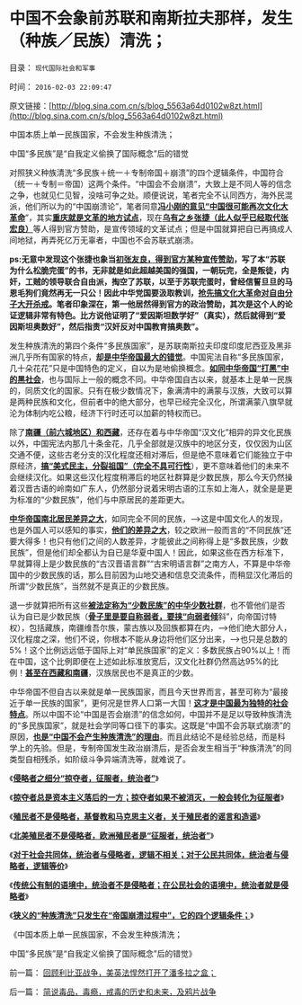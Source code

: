 # 中国不会象前苏联和南斯拉夫那样，发生（种族／民族）清洗；

目录： `现代国际社会和军事` 

时间： `2016-02-03 22:09:47` 

原文链接：[http://blog.sina.com.cn/s/blog_5563a64d0102w8zt.html](http://blog.sina.com.cn/s/blog_5563a64d0102w8zt.html)

中国本质上单一民族国家，不会发生种族清洗；

中国“多民族”是“自我定义偷换了国际概念”后的错觉

对照狭义种族清洗“多民族＋统一＋专制帝国＋崩溃”的四个逻辑条件，中国符合（统一＋专制＝帝国）这两个条件。“中国会不会崩溃”，大致上是不同人等的信念之争，也就见仁见智，没啥可争之处。顺便说说，笔者完全不认同西方，海外民混派，他们所以为的“中国崩溃论”，笔者同意[**冯小刚的意见“中国很可能再次文化大革命**](http://blog.sina.com.cn/s/blog_63af05000102w5dj.html)”，其实[**重庆就是文革的地方试点**](../../../2012/3/19/重庆黑社会还没有达到犯罪程度.md)，现在[**乌有之乡张捷（此人似乎已经取代张宏良）**](../../../2009/6/29/胡适不幸言中？复旧将中国引向何方？.md)等人得到官方赞助，是宣传领域的文革试点；但是中国就算把自已再搞成人间地狱，再弄死亿万无辜者，中国也不会苏联式崩溃。

**ps:无意中发现这个张捷也象当[**初张友良，得到官方某种宣传赞助**](http://blog.sina.com.cn/s/blog_cc521dde0102vebl.html)，写了本“苏联为什么松脆完蛋”的书，无非就是如此超越美国的强国，一朝玩完，全是叛徒，内奸，工贼的领导联合自由派，掏空了苏联，以至于苏联完蛋时，曾经信誓旦旦的马恩毛狗们竟然再无一只公！因此中华党国要汲取教训，[**抢先搞文化大革命对自由分子大开杀戒**](../../../2009/8/21/古今肃反的道德观之成分决定立场论.md)。笔者印象深在，第一他居然得到官方的政治赞助，其次是这个人的论证逻辑非常有特色。比方说他证明了“爱因斯坦数学好”（真实），然后就得到“爱因斯坦奥数好”，然后指责“汉奸反对中国教育搞奥数”。**

发生种族清洗的第四个条件“多民族国家”，是苏联南斯拉夫印度印度尼西亚及黑非洲几乎所有国家的特点，[**却是中华帝国最大的错觉**](../../../2015/1/18/中国民族特点，不会苏联式解体，但不排斥法国式大革命.md)。中国宪法自称“多民族国家，几十朵花花”只是中国特色的定义，自以为是地偷换概念。[**如同中华帝国“打黑”中的黑社会**](../../../2009/10/11/可以定制的打黑.md)，也与国际上一般的概念不同。中华帝国自古以来，就基本上是单一民族的，同质文化的国家。只有在极少数情况下，象满清中的满蒙与汉族，大致可以算是两种民族和文化，但前者中的绝大部分，也早已经完全汉化，所谓满蒙八旗早就沦为体制内吃公粮，经济下行时还可以加薪的特权而已。

除了[**南疆（前六城地区）和西藏**](../../../2009/7/14/“职业右派竟然用真相攻击热比娅的谎言！”.md)，还存在着与中华帝国“汉文化”相异的异文化民族以外，中国宪法内那几十条金花，几乎全部就是汉族中的地区分支，仅仅因为山区交通不便，这些古老分支的汉化程度还相对滞后，但是绝不意味着它们能独立于中原经济，[**搞“美式民主，分裂祖国”（完全不具可行性**](../../../2009/9/8/促进民族团结.md)），更不意味着他们的未来不会继续汉化。如果这些汉化程度稍滞后的地区社群算是少数民族，那么今天仍然操着汉晋古语的岭南如广东人，仍然部分说着宋明古语的江东如上海人，就全是是更为标准的“少数民族”，他们与中原居民的差距更大。

[**中华帝国南北居民差异之大**](../../../2012/9/29/从韩德强教授的暴行，理解毛左的“爱国主义”.md)，如同完全不同的民族，——>这是中国文化人的发现，也是外国人可以感知的事实，[**他们的差异之大**](../../../2012/9/22/土著民族主义，地域主义，义和团.md)，较之欧洲一般而言的“不同民族”还要大得多！也只有他们之间的人数差异，才能彼此之间称得上是“多数民族，少数民族”，但是他们却全都认为自已是华夏中国人！因此，如果这些在西方标准下，早就算得上是少数民族的“古汉晋语言群”“古宋明语言群”之南方人，不算是中华帝国中的少数民族的话，那么目前因为山地交通和信息交流条件，而稍显汉化滞后的所谓“少数民族”，当然就不是真正的少数民族。

退一步就算把所有这些[**被法定称为“少数民族”的中华少数社群**](../../../2008/10/29/民主社会不需要有倾向性的“民族政策”.md)，也不管他们是否认为自已是少数民族（[**骨子里是要自称弱者，要挟“向弱者倾**](../../../2013/6/20/民粹信仰“低人权＝中央集权”，“能哭的暴民有奶吃”.md)斜”，向帝国讨特权），包括藏族，南疆维吾尔族，蒙古族以及回族都算在内，——>他们绝大部分人，汉化程度之深，他们不说，你根本不能从身边将他们区分出来，——>也只是总数的5%！这个比例远远低于国际上对“单民族国家”的定义：多数民族占90%以上！而在中国，这个比例即便在上述如此标准放宽后，汉文化社群仍然高达95%的比例！[**甚至在西藏和南疆**](http://darthvad.blog.sohu.com/252066915.html)，汉族居民也不是真正的少数。

中华帝国不但自古以来就是单一民族国家，而且今天世界而言，甚至可称为“最接近于单一民族的国家”，更何况是世界人口第一大国！[**这才是中国最为独特的社会特点**](../../../2015/9/11/过分着重于“世界各国，各民族”的历史和国际教育.md)。所以中国不论“中国是否会崩溃”的信念如何，中国并不是足以导致种族清洗的“多民族国家”，就是社会学同等口径下的事实。这既是“中国不会苏联式崩溃”的原因，[**也是“中国不会产生种族清洗”的理由**](../../../2016/2/2/狭义的“种族清洗”发生的四个逻辑条件；.md)。而且此结论不是经验总结，而是科学上的先验。但是，专制帝国发生政治崩溃后，是否会发生相当于“种族清洗”的同类型自相残杀，如阶级斗争异端清洗等，就难说了。

《[**侵略者之细分“掠夺者，征服者，统治者”**](../../../2016/1/25/侵略者之细分“掠夺者，征服者，统治者”；.md)》

《[**掠夺者总是资本主义落后的一方；**](../../../2016/1/26/征服者未必是统治者，掠夺者总是资本主义落后的一方；.md)[**掠夺者如果不被消灭，一般会转化为征服者**](../../../2016/1/26/征服者未必是统治者，掠夺者总是资本主义落后的一方；.md)》

《[**殖民者不是侵略者，基督教和马克思主义者，关于殖民者的谣言和造谣**](../../../2016/1/27/殖民者不是侵略者，围绕殖民者的进步谣言；.md)》

《[**北美殖民者不是侵略者，欧洲殖民者是“征服者，统治者”**](../../../2016/1/28/北美殖民者不是侵略者，欧洲殖民者是“征服者，统治者”；.md)》

《[**对于社会共同体，统治者与侵略者，逻辑不相关；对于公民共同体，统治者与侵略者，逻辑等价**](../../../2016/1/31/阶级斗争，宗教战争，种族清洗，与侵略者几乎无关.md)》

《[**传统公有制的语境中，统治者不是侵略者；在公民社会的语境中，统治者就是侵略者**](../../../2016/2/1/“种族清洗”只能是统治者所为.md)》

《[**狭义的“种族清洗”只发生在“帝国崩溃过程中”，它的四个逻辑条件；**](../../../2016/2/2/狭义的“种族清洗”发生的四个逻辑条件；.md)》

《中国本质上单一民族国家，不会发生种族清洗；

中国“多民族”是“自我定义偷换了国际概念”后的错觉》

前一篇： [回顾利比亚战争，美英法悍然打开了潘多拉之盒；](../../../2016/2/15/回顾利比亚战争，美英法悍然打开了潘多拉之盒；.md)

后一篇： [简说毒品，毒瘾，戒毒的历史和未来，及鸦片战争](../../../2016/1/8/简说毒品，毒瘾，戒毒的历史和未来，及鸦片战争.md)

